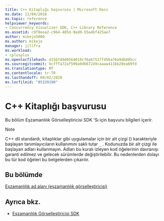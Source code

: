 ```yaml
---
title: C++ Kitaplığı başvurusu | Microsoft Docs
ms.date: 11/04/2016
ms.topic: reference
helpviewer_keywords:
- Concurrency Visualizer SDK, C++ Library Reference
ms.assetid: c9f8eea2-c964-485d-9ad0-55a4bf425ae7
author: mikejo5000
ms.author: mikejo
manager: jillfra
ms.workload:
- cplusplus
ms.openlocfilehash: d15b749d0564010cf6a67527f456a76a9db885cc
ms.sourcegitcommit: 6cfffa72af599a9d667249caaaa411bb28ea69fd
ms.translationtype: MT
ms.contentlocale: tr-TR
ms.lasthandoff: 09/02/2020
ms.locfileid: "85329190"
---
```

# <a name="c-library-reference"></a>C++ Kitaplığı başvurusu

Bu bölüm Eşzamanlılık Görselleştiricisi SDK 'Sı için başvuru bilgileri içerir.

> [!NOTE]
> C++ dil standardı, kitaplıklar gibi uygulamalar için bir alt çizgi () karakteriyle başlayan tanımlayıcıların kullanımını saklı tutar `_` . Kodunuzda bir alt çizgi ile başlayan adları kullanmayın. Adları bu kuralı izleyen kod öğelerinin davranışı garanti edilmez ve gelecek sürümlerde değiştirilebilir. Bu nedenlerden dolayı bu tür kod öğeleri bu belgelerden çıkarılır.

## <a name="in-this-section"></a>Bu bölümde

[Eşzamanlılık ad alanı (eşzamanlılık görselleştiricisi)](../profiling/concurrency-namespace-concurrency-visualizer.md)

## <a name="see-also"></a>Ayrıca bkz.

- [Eşzamanlılık Görselleştiricisi SDK](../profiling/concurrency-visualizer-sdk.md)